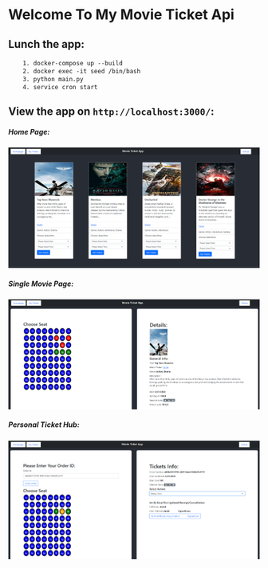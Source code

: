 # Welcome To My Movie Ticket Api

## Lunch the app:

```
    1. docker-compose up --build
    2. docker exec -it seed /bin/bash
    3. python main.py
    4. service cron start
```

## View the app on `http://localhost:3000/`:

##### Home Page:

![Home Page](assets/homepage_movie_ticket_app.png)

##### Single Movie Page:

![Single Movie Page](assets/single_page_movie_ticket_app.png)

##### Personal Ticket Hub:

![Personal Ticket Hub](assets/single_ticket_hub_movie_ticket_app.png)
